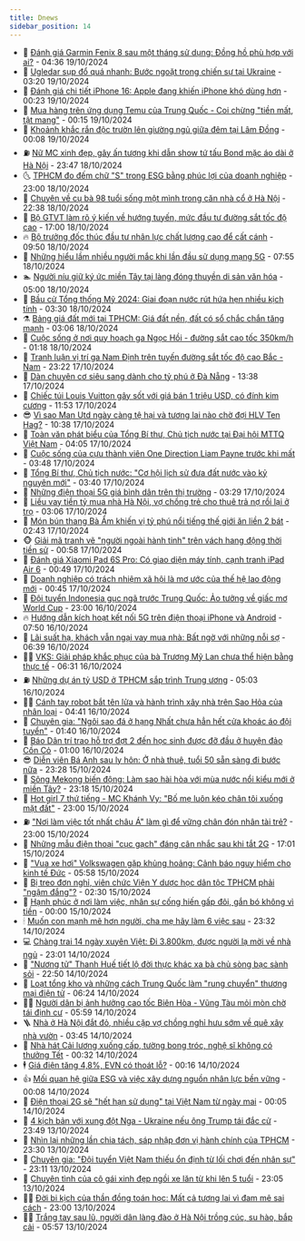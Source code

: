 ```yaml
---
title: Dnews
sidebar_position: 14
---
```


<!-- dantri-dnews:START -->
- 🤠 [Đánh giá Garmin Fenix 8 sau một tháng sử dụng: Đồng hồ phù hợp với ai?](https://dantri.com.vn/suc-manh-so/danh-gia-garmin-fenix-8-sau-mot-thang-su-dung-dong-ho-phu-hop-voi-ai-20241019104701533.htm) - 04:36 19/10/2024
- 🌈 [Ugledar sụp đổ quá nhanh: Bước ngoặt trong chiến sự tại Ukraine](https://dantri.com.vn/the-gioi/ugledar-sup-do-qua-nhanh-buoc-ngoat-trong-chien-su-tai-ukraine-20241017151945105.htm) - 03:20 19/10/2024
- 🐎 [Đánh giá chi tiết iPhone 16: Apple đang khiến iPhone khó dùng hơn](https://dantri.com.vn/suc-manh-so/danh-gia-chi-tiet-iphone-16-apple-dang-khien-iphone-kho-dung-hon-20241019005653879.htm) - 00:23 19/10/2024
- 👹 [Mua hàng trên ứng dụng Temu của Trung Quốc - Coi chừng &quot;tiền mất, tật mang&quot;](https://dantri.com.vn/suc-manh-so/mua-hang-tren-ung-dung-temu-cua-trung-quoc-coi-chung-tien-mat-tat-mang-20241019015210682.htm) - 00:15 19/10/2024
- 🫶 [Khoảnh khắc rắn độc trườn lên giường ngủ giữa đêm tại Lâm Đồng](https://dantri.com.vn/khoa-hoc-cong-nghe/khoanh-khac-ran-doc-truon-len-giuong-ngu-giua-dem-tai-lam-dong-20241019025101049.htm) - 00:08 19/10/2024
- ⛽️ [Nữ MC xinh đẹp, gây ấn tượng khi dẫn show tứ tấu Bond mặc áo dài ở Hà Nội](https://dantri.com.vn/giai-tri/nu-mc-xinh-dep-gay-an-tuong-khi-dan-show-tu-tau-bond-mac-ao-dai-o-ha-noi-20241016133027981.htm) - 23:47 18/10/2024
- 🌜 [TPHCM đo đếm chữ &quot;S&quot; trong ESG bằng phúc lợi của doanh nghiệp](https://dantri.com.vn/an-sinh/tphcm-do-dem-chu-s-trong-esg-bang-phuc-loi-cua-doanh-nghiep-20241016180112612.htm) - 23:00 18/10/2024
- 💪 [Chuyện về cụ bà 98 tuổi sống một mình trong căn nhà cổ ở Hà Nội](https://dantri.com.vn/doi-song/chuyen-ve-cu-ba-98-tuoi-song-mot-minh-trong-can-nha-co-o-ha-noi-20241018112221660.htm) - 22:38 18/10/2024
- 🎊 [Bộ GTVT làm rõ ý kiến về hướng tuyến, mức đầu tư đường sắt tốc độ cao](https://dantri.com.vn/xa-hoi/bo-gtvt-lam-ro-y-kien-ve-huong-tuyen-muc-dau-tu-duong-sat-toc-do-cao-20241018170129763.htm) - 17:00 18/10/2024
- 🔥 [Bộ trưởng đốc thúc đầu tư nhân lực chất lượng cao để cất cánh](https://dantri.com.vn/lao-dong-viec-lam/bo-truong-doc-thuc-dau-tu-nhan-luc-chat-luong-cao-de-cat-canh-20241018162213172.htm) - 09:50 18/10/2024
- 👀 [Những hiểu lầm nhiều người mắc khi lần đầu sử dụng mạng 5G](https://dantri.com.vn/suc-manh-so/nhung-hieu-lam-nhieu-nguoi-mac-khi-lan-dau-su-dung-mang-5g-20241018143341130.htm) - 07:55 18/10/2024
- 🏊 [Người níu giữ ký ức miền Tây tại làng đóng thuyền di sản văn hóa](https://dantri.com.vn/lao-dong-viec-lam/nguoi-niu-giu-ky-uc-mien-tay-tai-lang-dong-thuyen-di-san-van-hoa-20241014151137880.htm) - 05:00 18/10/2024
- 🥸 [Bầu cử Tổng thống Mỹ 2024: Giai đoạn nước rút hứa hẹn nhiều kịch tính](https://dantri.com.vn/the-gioi/bau-cu-tong-thong-my-2024-giai-doan-nuoc-rut-hua-hen-nhieu-kich-tinh-20241016083018435.htm) - 03:30 18/10/2024
- ⚗️ [Bảng giá đất mới tại TPHCM: Giá đất nền, đất có sổ chắc chắn tăng mạnh](https://dantri.com.vn/bat-dong-san/bang-gia-dat-moi-tai-tphcm-gia-dat-nen-dat-co-so-chac-chan-tang-manh-20241018091313053.htm) - 03:06 18/10/2024
- 🐲 [Cuộc sống ở nơi quy hoạch ga Ngọc Hồi - đường sắt cao tốc 350km/h](https://dantri.com.vn/doi-song/cuoc-song-o-noi-quy-hoach-ga-ngoc-hoi-duong-sat-cao-toc-350kmh-20241017220438457.htm) - 01:18 18/10/2024
- 🌁 [Tranh luận vị trí ga Nam Định trên tuyến đường sắt tốc độ cao Bắc - Nam](https://dantri.com.vn/xa-hoi/tranh-luan-vi-tri-ga-nam-dinh-tren-tuyen-duong-sat-toc-do-cao-bac-nam-20241018013206796.htm) - 23:22 17/10/2024
- 🧐 [Dàn chuyên cơ siêu sang dành cho tỷ phú ở Đà Nẵng](https://dantri.com.vn/du-lich/dan-chuyen-co-sieu-sang-danh-cho-ty-phu-o-da-nang-20241017195700325.htm) - 13:38 17/10/2024
- 👹 [Chiếc túi Louis Vuitton gây sốt với giá bán 1 triệu USD, có đính kim cương](https://dantri.com.vn/giai-tri/chiec-tui-louis-vuitton-gay-sot-voi-gia-ban-1-trieu-usd-co-dinh-kim-cuong-20241009083335850.htm) - 11:53 17/10/2024
- 😎 [Vì sao Man Utd ngày càng tệ hại và tương lai nào chờ đợi HLV Ten Hag?](https://dantri.com.vn/the-thao/vi-sao-man-utd-ngay-cang-te-hai-va-tuong-lai-nao-cho-doi-hlv-ten-hag-20241017152252786.htm) - 10:38 17/10/2024
- 🤭 [Toàn văn phát biểu của Tổng Bí thư, Chủ tịch nước tại Đại hội MTTQ Việt Nam](https://dantri.com.vn/xa-hoi/toan-van-phat-bieu-cua-tong-bi-thu-chu-tich-nuoc-tai-dai-hoi-mttq-viet-nam-20241017091941303.htm) - 04:05 17/10/2024
- 🦣 [Cuộc sống của cựu thành viên One Direction Liam Payne trước khi mất](https://dantri.com.vn/giai-tri/cuoc-song-cua-cuu-thanh-vien-one-direction-liam-payne-truoc-khi-mat-20241017100403003.htm) - 03:48 17/10/2024
- 🙉 [Tổng Bí thư, Chủ tịch nước: &quot;Cơ hội lịch sử đưa đất nước vào kỷ nguyên mới&quot;](https://dantri.com.vn/xa-hoi/tong-bi-thu-chu-tich-nuoc-co-hoi-lich-su-dua-dat-nuoc-vao-ky-nguyen-moi-20241017090520189.htm) - 03:40 17/10/2024
- 🗽 [Những điện thoại 5G giá bình dân trên thị trường](https://dantri.com.vn/suc-manh-so/nhung-dien-thoai-5g-gia-binh-dan-tren-thi-truong-20241017101911948.htm) - 03:29 17/10/2024
- 🐻 [Liều vay tiền tỷ mua nhà Hà Nội, vợ chồng trẻ cho thuê trả nợ rồi lại ở trọ](https://dantri.com.vn/doi-song/lieu-vay-tien-ty-mua-nha-ha-noi-vo-chong-tre-cho-thue-tra-no-roi-lai-o-tro-20241013164657216.htm) - 03:06 17/10/2024
- 🫣 [Món bún thang Bà Ẩm khiến vị tỷ phú nổi tiếng thế giới ăn liền 2 bát](https://dantri.com.vn/du-lich/mon-bun-thang-ba-am-khien-vi-ty-phu-noi-tieng-the-gioi-an-lien-2-bat-20241016145522147.htm) - 02:43 17/10/2024
- 🐵 [Giải mã tranh vẽ &quot;người ngoài hành tinh&quot; trên vách hang động thời tiền sử](https://dantri.com.vn/khoa-hoc-cong-nghe/giai-ma-tranh-ve-nguoi-ngoai-hanh-tinh-tren-vach-hang-dong-thoi-tien-su-20241014145045428.htm) - 00:58 17/10/2024
- 🥷 [Đánh giá Xiaomi Pad 6S Pro: Có giao diện máy tính, cạnh tranh iPad Air 6](https://dantri.com.vn/suc-manh-so/danh-gia-xiaomi-pad-6s-pro-co-giao-dien-may-tinh-canh-tranh-ipad-air-6-20241015230456142.htm) - 00:49 17/10/2024
- 🐻 [Doanh nghiệp có trách nhiệm xã hội là mơ ước của thế hệ lao động mới](https://dantri.com.vn/lao-dong-viec-lam/doanh-nghiep-co-trach-nhiem-xa-hoi-la-mo-uoc-cua-the-he-lao-dong-moi-20241015113407573.htm) - 00:45 17/10/2024
- 🥸 [Đội tuyển Indonesia gục ngã trước Trung Quốc: Ảo tưởng về giấc mơ World Cup](https://dantri.com.vn/the-thao/doi-tuyen-indonesia-guc-nga-truoc-trung-quoc-ao-tuong-ve-giac-mo-world-cup-20241016215230984.htm) - 23:00 16/10/2024
- 🔥 [Hướng dẫn kích hoạt kết nối 5G trên điện thoại iPhone và Android](https://dantri.com.vn/suc-manh-so/huong-dan-kich-hoat-ket-noi-5g-tren-dien-thoai-iphone-va-android-20241016144216990.htm) - 07:50 16/10/2024
- 🥰 [Lãi suất hạ, khách vẫn ngại vay mua nhà: Bất ngờ với những nỗi sợ](https://dantri.com.vn/kinh-doanh/lai-suat-ha-khach-van-ngai-vay-mua-nha-bat-ngo-voi-nhung-noi-so-20241015232708274.htm) - 06:39 16/10/2024
- 👨‍🏫 [VKS: Giải pháp khắc phục của bà Trương Mỹ Lan chưa thể hiện bằng thực tế](https://dantri.com.vn/phap-luat/vks-giai-phap-khac-phuc-cua-ba-truong-my-lan-chua-the-hien-bang-thuc-te-20241016101451513.htm) - 06:31 16/10/2024
- ⛽️ [Những dự án tỷ USD ở TPHCM sắp trình Trung ương](https://dantri.com.vn/xa-hoi/nhung-du-an-ty-usd-o-tphcm-sap-trinh-trung-uong-20241011180747715.htm) - 05:03 16/10/2024
- 🧑‍💻 [Cánh tay robot bắt tên lửa và hành trình xây nhà trên Sao Hỏa của nhân loại](https://dantri.com.vn/khoa-hoc-cong-nghe/canh-tay-robot-bat-ten-lua-va-hanh-trinh-xay-nha-tren-sao-hoa-cua-nhan-loai-20241016111403118.htm) - 04:41 16/10/2024
- 💪 [Chuyên gia: &quot;Ngôi sao đá ở hạng Nhất chưa hẳn hết cửa khoác áo đội tuyển&quot;](https://dantri.com.vn/the-thao/chuyen-gia-ngoi-sao-da-o-hang-nhat-chua-han-het-cua-khoac-ao-doi-tuyen-20241016011010053.htm) - 01:40 16/10/2024
- 🔭 [Báo Dân trí trao hỗ trợ đợt 2 đến học sinh được đỡ đầu ở huyện đảo Cồn Cỏ](https://dantri.com.vn/tam-long-nhan-ai/bao-dan-tri-trao-ho-tro-dot-2-den-hoc-sinh-duoc-do-dau-o-huyen-dao-con-co-20241015172032142.htm) - 01:00 16/10/2024
- 😎 [Diễn viên Bá Anh sau ly hôn: Ở nhà thuê, tuổi 50 sẵn sàng đi bước nữa](https://dantri.com.vn/giai-tri/dien-vien-ba-anh-sau-ly-hon-o-nha-thue-tuoi-50-san-sang-di-buoc-nua-20241016024327216.htm) - 23:28 15/10/2024
- 🦩 [Sông Mekong biến động: Làm sao hài hòa với mùa nước nổi kiểu mới ở miền Tây?](https://dantri.com.vn/xa-hoi/song-mekong-bien-dong-lam-sao-hai-hoa-voi-mua-nuoc-noi-kieu-moi-o-mien-tay-20241014200052969.htm) - 23:18 15/10/2024
- 🐻 [Hot girl 7 thứ tiếng - MC Khánh Vy: &quot;Bố mẹ luôn kéo chân tôi xuống mặt đất&quot;](https://dantri.com.vn/giai-tri/hot-girl-7-thu-tieng-mc-khanh-vy-bo-me-luon-keo-chan-toi-xuong-mat-dat-20241014142007064.htm) - 23:00 15/10/2024
- ⛽️ [&quot;Nơi làm việc tốt nhất châu Á&quot; làm gì để vững chân đón nhân tài trẻ?](https://dantri.com.vn/lao-dong-viec-lam/noi-lam-viec-tot-nhat-chau-a-lam-gi-de-vung-chan-don-nhan-tai-tre-20241015003425676.htm) - 23:00 15/10/2024
- 📝 [Những mẫu điện thoại &quot;cục gạch&quot; đáng cân nhắc sau khi tắt 2G](https://dantri.com.vn/suc-manh-so/nhung-mau-dien-thoai-cuc-gach-dang-can-nhac-sau-khi-tat-2g-20241015005939270.htm) - 17:01 15/10/2024
- 💯 [&quot;Vua xe hơi&quot; Volkswagen gặp khủng hoảng: Cảnh báo nguy hiểm cho kinh tế Đức](https://dantri.com.vn/kinh-doanh/vua-xe-hoi-volkswagen-gap-khung-hoang-canh-bao-nguy-hiem-cho-kinh-te-duc-20241011223126635.htm) - 05:58 15/10/2024
- 🤠 [Bị treo đơn nghỉ, viên chức Viện Y dược học dân tộc TPHCM phải &quot;ngậm đắng&quot;?](https://dantri.com.vn/suc-khoe/bi-treo-don-nghi-vien-chuc-vien-y-duoc-hoc-dan-toc-tphcm-phai-ngam-dang-20241011103440325.htm) - 02:30 15/10/2024
- 🧐 [Hạnh phúc ở nơi làm việc, nhân sự cống hiến gấp đôi, gắn bó không vì tiền](https://dantri.com.vn/an-sinh/hanh-phuc-o-noi-lam-viec-nhan-su-cong-hien-gap-doi-gan-bo-khong-vi-tien-20241014182426940.htm) - 00:00 15/10/2024
- 🕯 [Muốn con mạnh mẽ hơn người, cha mẹ hãy làm 6 việc sau](https://dantri.com.vn/giao-duc/muon-con-manh-me-hon-nguoi-cha-me-hay-lam-6-viec-sau-20241007200533889.htm) - 23:32 14/10/2024
- 💻 [Chàng trai 14 ngày xuyên Việt: Đi 3.800km, được người lạ mời về nhà ngủ](https://dantri.com.vn/du-lich/chang-trai-14-ngay-xuyen-viet-di-3800km-duoc-nguoi-la-moi-ve-nha-ngu-20241010155500017.htm) - 23:01 14/10/2024
- 🌋 [&quot;Nương tử&quot; Thanh Huế tiết lộ đời thực khác xa bà chủ sòng bạc sành sỏi](https://dantri.com.vn/giai-tri/nuong-tu-thanh-hue-tiet-lo-doi-thuc-khac-xa-ba-chu-song-bac-sanh-soi-20241014040043231.htm) - 22:50 14/10/2024
- 🤖 [Loạt tổng kho và những cách Trung Quốc làm &quot;rung chuyển&quot; thương mại điện tử](https://dantri.com.vn/kinh-doanh/loat-tong-kho-va-nhung-cach-trung-quoc-lam-rung-chuyen-thuong-mai-dien-tu-20241011150731133.htm) - 06:24 14/10/2024
- 🧑‍💻 [Người dân bị ảnh hưởng cao tốc Biên Hòa - Vũng Tàu mỏi mòn chờ tái định cư](https://dantri.com.vn/xa-hoi/nguoi-dan-bi-anh-huong-cao-toc-bien-hoa-vung-tau-moi-mon-cho-tai-dinh-cu-20241012000721119.htm) - 05:59 14/10/2024
- 🪜 [Nhà ở Hà Nội đắt đỏ, nhiều cặp vợ chồng nghỉ hưu sớm về quê xây nhà vườn](https://dantri.com.vn/doi-song/nha-o-ha-noi-dat-do-nhieu-cap-vo-chong-nghi-huu-som-ve-que-xay-nha-vuon-20241014104457587.htm) - 03:45 14/10/2024
- 🚀 [Nhà hát Cải lương xuống cấp, tường bong tróc, nghệ sĩ không có thưởng Tết](https://dantri.com.vn/giai-tri/nha-hat-cai-luong-xuong-cap-tuong-bong-troc-nghe-si-khong-co-thuong-tet-20241014022837767.htm) - 00:32 14/10/2024
- 🕴 [Giá điện tăng 4,8%, EVN có thoát lỗ?](https://dantri.com.vn/kinh-doanh/gia-dien-tang-48-evn-co-thoat-lo-20240721190404106.htm) - 00:16 14/10/2024
- 👍 [Mối quan hệ giữa ESG và việc xây dựng nguồn nhân lực bền vững](https://dantri.com.vn/an-sinh/moi-quan-he-giua-esg-va-viec-xay-dung-nguon-nhan-luc-ben-vung-20241014060830975.htm) - 00:08 14/10/2024
- 🥳 [Điện thoại 2G sẽ &quot;hết hạn sử dụng&quot; tại Việt Nam từ ngày mai](https://dantri.com.vn/suc-manh-so/dien-thoai-2g-se-het-han-su-dung-tai-viet-nam-tu-ngay-mai-20241013142033878.htm) - 00:05 14/10/2024
- 🥳 [4 kịch bản với xung đột Nga - Ukraine nếu ông Trump tái đắc cử](https://dantri.com.vn/the-gioi/4-kich-ban-voi-xung-dot-nga-ukraine-neu-ong-trump-tai-dac-cu-20240917143517643.htm) - 23:49 13/10/2024
- 🦩 [Nhìn lại những lần chia tách, sáp nhập đơn vị hành chính của TPHCM](https://dantri.com.vn/xa-hoi/nhin-lai-nhung-lan-chia-tach-sap-nhap-don-vi-hanh-chinh-cua-tphcm-20241012085844685.htm) - 23:30 13/10/2024
- 🗽 [Chuyên gia: &quot;Đội tuyển Việt Nam thiếu ổn định từ lối chơi đến nhân sự&quot;](https://dantri.com.vn/the-thao/chuyen-gia-doi-tuyen-viet-nam-thieu-on-dinh-tu-loi-choi-den-nhan-su-20241013232828938.htm) - 23:11 13/10/2024
- 🤖 [Chuyện tình của cô gái xinh đẹp ngồi xe lăn từ khi lên 5 tuổi](https://dantri.com.vn/doi-song/chuyen-tinh-cua-co-gai-xinh-dep-ngoi-xe-lan-tu-khi-len-5-tuoi-20241013164911908.htm) - 23:05 13/10/2024
- 🧑‍🏫 [Đời bi kịch của thần đồng toán học: Mất cả tương lai vì đam mê sai cách](https://dantri.com.vn/giao-duc/doi-bi-kich-cua-than-dong-toan-hoc-mat-ca-tuong-lai-vi-dam-me-sai-cach-20241007111958380.htm) - 23:00 13/10/2024
- 👨‍🏫 [Trắng tay sau lũ, người dân làng đào ở Hà Nội trồng cúc, su hào, bắp cải](https://dantri.com.vn/doi-song/trang-tay-sau-lu-nguoi-dan-lang-dao-o-ha-noi-trong-cuc-su-hao-bap-cai-20241013125650914.htm) - 05:57 13/10/2024<!-- dantri-dnews:END -->
